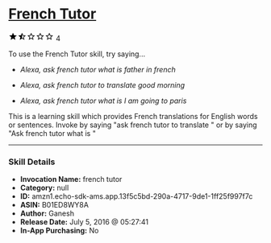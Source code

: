 # [French Tutor](http://alexa.amazon.com/#skills/amzn1.echo-sdk-ams.app.13f5c5bd-290a-4717-9de1-1ff25f997f7c)
![1.6 stars](../../images/ic_star_black_18dp_1x.png)![1.6 stars](../../images/ic_star_half_black_18dp_1x.png)![1.6 stars](../../images/ic_star_border_black_18dp_1x.png)![1.6 stars](../../images/ic_star_border_black_18dp_1x.png)![1.6 stars](../../images/ic_star_border_black_18dp_1x.png) 4

To use the French Tutor skill, try saying...

* *Alexa, ask french tutor what is father in french*

* *Alexa, ask french tutor to translate good morning*

* *Alexa, ask french tutor what is I am going to paris*

This is a learning skill which provides French translations for English words or sentences. Invoke by saying "ask french tutor to translate <your word or sentence>" or by saying "Ask french tutor what is <your word or sentence>"

***

### Skill Details

* **Invocation Name:** french tutor
* **Category:** null
* **ID:** amzn1.echo-sdk-ams.app.13f5c5bd-290a-4717-9de1-1ff25f997f7c
* **ASIN:** B01ED8WY8A
* **Author:** Ganesh
* **Release Date:** July 5, 2016 @ 05:27:41
* **In-App Purchasing:** No
